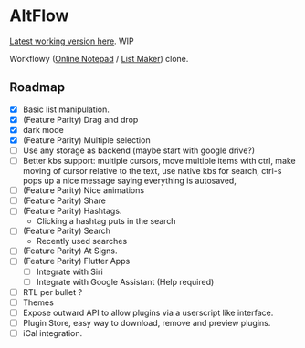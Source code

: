 # AltFlow

[Latest working version here](altflow.hackd.now.sh). WIP

Workflowy ([Online Notepad](https://workflowy.com/online-notepad/) / [List Maker](https://workflowy.com/list-maker/)) clone.

## Roadmap

- [x] Basic list manipulation.
- [x] (Feature Parity) Drag and drop
- [x] dark mode
- [x] (Feature Parity) Multiple selection
- [ ] Use any storage as backend (maybe start with google drive?)
- [ ] Better kbs support: multiple cursors, move multiple items with ctrl, make moving of cursor relative to the text, use native kbs for search, ctrl-s pops up a nice message saying everything is autosaved,
- [ ] (Feature Parity) Nice animations
- [ ] (Feature Parity) Share
- [ ] (Feature Parity) Hashtags.
  - Clicking a hashtag puts in the search
- [ ] (Feature Parity) Search
  - Recently used searches
- [ ] (Feature Parity) At Signs.
- [ ] (Feature Parity) Flutter Apps
  - [ ] Integrate with Siri
  - [ ] Integrate with Google Assistant (Help required)
- [ ] RTL per bullet ?
- [ ] Themes
- [ ] Expose outward API to allow plugins via a userscript like interface.
- [ ] Plugin Store, easy way to download, remove and preview plugins.
- [ ] iCal integration.
